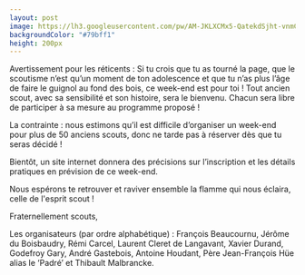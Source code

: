 ```yaml
---
layout: post
image: https://lh3.googleusercontent.com/pw/AM-JKLXCMx5-QatekdSjht-vnmCwVMuqYS7yJUZNf2NsRKv5AM2ZcD8O7_O5jiXJ6JFGIKtrKZRWoGQASgsn1Yfp5SjvZe7uxDYzE3Rh_IXa5v4-3obUA410cix7R8H7TQzGenj5VmGTedthoEAMdVncKQ0=w1652-h1101-no?authuser=0
backgroundColor: "#79bff1"
height: 200px
---
```


Avertissement pour les réticents : Si tu crois que tu as tourné la page, que le scoutisme n’est qu’un moment de ton adolescence et que tu n’as plus l’âge de faire le guignol au fond des bois, ce week-end est pour toi ! Tout ancien scout, avec sa sensibilité et son histoire, sera le bienvenu. Chacun sera libre de participer à sa mesure au programme proposé !

La contrainte : nous estimons qu’il est difficile d’organiser un week-end pour plus de 50 anciens scouts, donc ne tarde pas à réserver dès que tu seras décidé !

Bientôt, un site internet donnera des précisions sur l’inscription et les détails pratiques en prévision de ce week-end.

Nous espérons te retrouver et raviver ensemble la flamme qui nous éclaira, celle de l'esprit scout !

Fraternellement scouts,

Les organisateurs (par ordre alphabétique) : François Beaucournu, Jérôme du Boisbaudry, Rémi Carcel, Laurent Cleret de Langavant, Xavier Durand, Godefroy Gary, André Gastebois, Antoine Houdant, Père Jean-François Hüe alias le ‘Padré’ et Thibault Malbrancke.